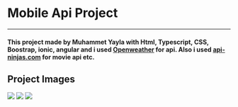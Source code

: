 # Mobile Api Project 
***
#### This project made by Muhammet Yayla with Html, Typescript, CSS, Boostrap, ionic, angular and i used [Openweather](https://openweathermap.org/api) for api. Also i used [api-ninjas.com](https://api-ninjas.com/api/cars) for movie api etc.



## Project Images
![](/mobile-api-projects/src/assets/movie1.png)
![](/mobile-api-projects/src/assets/movie2.png)
![](/mobile-api-projects/src/assets/todo.png)

